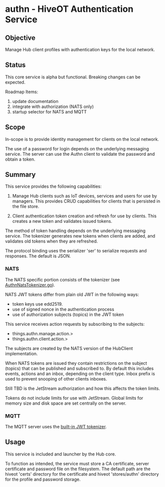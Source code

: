 # authn - HiveOT Authentication Service


## Objective

Manage Hub client profiles with authentication keys for the local network.

## Status

This core service is alpha but functional. Breaking changes can be expected.

Roadmap Items:
1. update documentation
2. integrate with authorization (NATS only)
3. startup selector for NATS and MQTT 

## Scope

In-scope is to provide identity management for clients on the local network.

The use of a password for login depends on the underlying messaging service. The server can use the Authn client to validate the password and obtain a token.


## Summary

This service provides the following capabilities:
1. Manage Hub clients such as IoT devices, services and users for use by managers. This provides CRUD capabilities for clients that is persisted in the file store.

2. Client authentication token creation and refresh for use by clients. This creates a new token and validates issued tokens.

The method of token handling depends on the underlying messaging service. The tokenizer generates new tokens when clients are added, and validates old tokens when they are refreshed.

The protocol binding uses the serializer 'ser' to serialize requests and responses. The default is JSON.

### NATS

The NATS specific portion consists of the tokenizer (see [AuthnNatsTokenizer.go](authnnats/AuthnNatsTokenizer.go)). 

NATS JWT tokens differ from plain old JWT in the following ways:
* token keys use edd2519.
* use of signed nonce in the authentication process
* use of authorization subjects (topics) in the JWT token

This service receives action requests by subscribing to the subjects: 
* things.authn.manage.action.>
* things.authn.client.action.>

The subjects are created by the NATS version of the HubClient implementation.

When NATS tokens are issued they contain restrictions on the subject (topics) that can be published and subscribed to. By default this includes events, actions and an inbox, depending on the client type. Inbox prefix is used to prevent snooping of other clients inboxes.

Still TBD is the JetStream authorization and how this affects the token limits.

Tokens do not include limits for use with JetStream. Global limits for memory size and disk space are set centrally on the server.  

### MQTT

The MQTT server uses the [built-in JWT tokenizer](authnservice/AuthnServiceTokenizer.go). 

## Usage
This service is included and launcher by the Hub core.

To function as intended, the service must store a CA certificate, server certificate and password file on the filesystem. The default path are the hiveot 'certs' directory for the certificate and hiveot 'stores/authn' directory for the profile and password storage.

